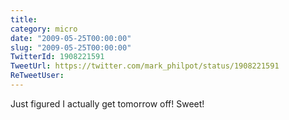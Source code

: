 ```yaml
---
title: 
category: micro
date: "2009-05-25T00:00:00"
slug: "2009-05-25T00:00:00"
TwitterId: 1908221591
TweetUrl: https://twitter.com/mark_philpot/status/1908221591
ReTweetUser: 
---
```


Just figured I actually get tomorrow off!  Sweet!